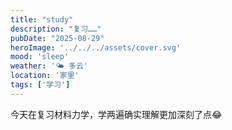 ```yaml
---
title: "study"
description: "复习……"
pubDate: "2025-08-29"
heroImage: '../../../assets/cover.svg'
mood: 'sleep'
weather: '🌤️ 多云'
location: '家里'
tags: ['学习']
---
```


今天在复习材料力学，学两遍确实理解更加深刻了点😂
